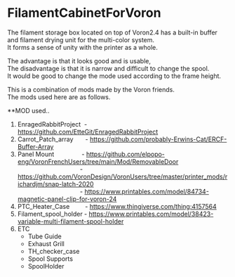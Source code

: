 # FilamentCabinetForVoron

The filament storage box located on top of Voron2.4 has a built-in buffer and filament drying unit for the multi-color system.  
It forms a sense of unity with the printer as a whole.

The advantage is that it looks good and is usable,  
The disadvantage is that it is narrow and difficult to change the spool.  
It would be good to change the mode used according to the frame height.

This is a combination of mods made by the Voron friends.   
The mods used here are as follows.  

**MOD used..
1. EnragedRabbitProject&nbsp; - https://github.com/EtteGit/EnragedRabbitProject
2. Carrot_Patch_array&nbsp;&nbsp;&nbsp;&nbsp;&nbsp;&nbsp; - https://github.com/probably-Erwins-Cat/ERCF-Buffer-Array  
5. Panel Mount&nbsp;&nbsp;&nbsp;&nbsp;&nbsp;&nbsp;&nbsp;&nbsp;&nbsp;&nbsp;&nbsp;&nbsp;&nbsp;&nbsp;&nbsp; - https://github.com/elpopo-eng/VoronFrenchUsers/tree/main/Mod/RemovableDoor  
&nbsp;&nbsp;&nbsp;&nbsp;&nbsp;&nbsp;&nbsp;&nbsp;&nbsp;&nbsp;&nbsp;&nbsp;&nbsp;&nbsp;&nbsp;&nbsp;&nbsp;&nbsp;&nbsp;&nbsp;&nbsp;&nbsp;&nbsp;&nbsp;&nbsp;&nbsp;&nbsp;&nbsp;&nbsp;&nbsp;&nbsp;&nbsp;&nbsp;&nbsp;&nbsp; - https://github.com/VoronDesign/VoronUsers/tree/master/printer_mods/richardjm/snap-latch-2020  
&nbsp;&nbsp;&nbsp;&nbsp;&nbsp;&nbsp;&nbsp;&nbsp;&nbsp;&nbsp;&nbsp;&nbsp;&nbsp;&nbsp;&nbsp;&nbsp;&nbsp;&nbsp;&nbsp;&nbsp;&nbsp;&nbsp;&nbsp;&nbsp;&nbsp;&nbsp;&nbsp;&nbsp;&nbsp;&nbsp;&nbsp;&nbsp;&nbsp;&nbsp;&nbsp; - https://www.printables.com/model/84734-magnetic-panel-clip-for-voron-24  
4. PTC_Heater_Case&nbsp;&nbsp;&nbsp;&nbsp;&nbsp;&nbsp;&nbsp;&nbsp; - https://www.thingiverse.com/thing:4157564  
5. Filament_spool_holder - https://www.printables.com/model/38423-variable-multi-filament-spool-holder  
6. ETC  
    - Tube Guide
    - Exhaust Grill
    - TH_checker_case
    - Spool Supports
    - SpoolHolder

